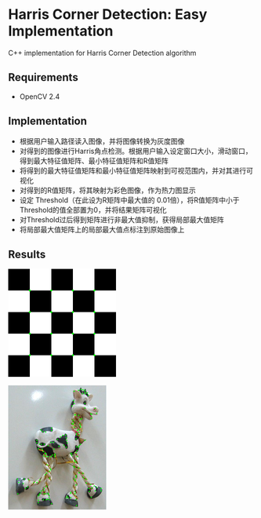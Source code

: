 # Harris Corner Detection: Easy Implementation
C++ implementation for Harris Corner Detection algorithm

## Requirements
* OpenCV 2.4

## Implementation
* 根据用户输入路径读入图像，并将图像转换为灰度图像
* 对得到的图像进行Harris角点检测。根据用户输入设定窗口大小，滑动窗口，得到最大特征值矩阵、最小特征值矩阵和R值矩阵
* 将得到的最大特征值矩阵和最小特征值矩阵映射到可视范围内，并对其进行可视化
* 对得到的R值矩阵，将其映射为彩色图像，作为热力图显示
* 设定 Threshold（在此设为R矩阵中最大值的 0.01倍），将R值矩阵中小于Threshold的值全部置为0，并将结果矩阵可视化
* 对Threshold过后得到矩阵进行非最大值抑制，获得局部最大值矩阵
* 将局部最大值矩阵上的局部最大值点标注到原始图像上


## Results
![test_Image_with_Corners.png](test_imgs/test_Image_with_Corners.png)

![test2_Image_with_Corners.png](test_imgs/test2_Image_with_Corners.png)

